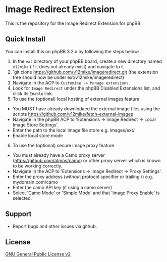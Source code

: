 # Image Redirect Extension

This is the repository for the Image Redirect Extension.for phpBB

## Quick Install
You can install this on phpBB 3.2.x by following the steps below:

1. In the `ext` directory of your phpBB board, create a new directory named `v12mike` (if it does not already exist) and navigate to it
2. `git clone https://github.com/v12mike/imageredirect.git (the extension tree should now be under ext/v12mike/imageredirect)
3. Navigate in the ACP to `Customise -> Manage extensions`.
4. Look for `Image Redirect` under the phpBB Disabled Extensions list, and click its `Enable` link.
5. To use the (optional) local hosting of external images feature
 * You MUST have already downlodaed the external image files using the scripts https://github.com/v12mike/fetch-external-images
 * Navigate in the phpBB ACP to 'Extensions -> Image Redirect -> Local Image Store Settings'.
 * Enter the path to the local image file store e.g. images/ext/
 * Enable local store mode
6. To use the (optional) secure image proxy feature
 * You must already have a Camo proxy server (https://github.com/atmos/camo) or other proxy server which is known to be working correctly.
 * Navigate in the ACP to 'Extensions -> Image Redirect -> Proxy Settings'.
 * Enter the proxy address (without protocol specifier or trailing /) e.g. mydomain.com/camo
 * Enter the camo API key (if using a camo server) 
 * Select 'Camo Mode' or 'Simple Mode' and that 'Image Proxy Enable' is selected.

## Support

* Report bugs and other issues via github.

## License
[GNU General Public License v2](http://opensource.org/licenses/GPL-2.0)

